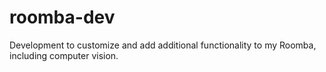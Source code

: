 # roomba-dev
Development to customize and add additional functionality to my Roomba, including computer vision.
